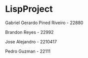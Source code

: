# LispProject
Gabriel Gerardo Pined Riveiro - 22880

Brandon Reyes - 22992

Jose Alejandro - 2210417

Pedro Guzman - 22111
